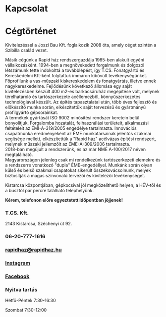 # **Kapcsolat**

# Cégtörténet

Kivitelezéssel a Joszi Bau Kft. foglalkozik 2008 óta, amely céget szintén a Szibilla család vezet.  

Másik cégünk a Rapid ház rendszergazdája 1985-ben alakult egyéni vállalkozásként. 1994-ben a megnövekedett forgalmunk és dolgozói létszámunk tette indokolttá a továbblépést, így T.CS. Fonatgyártó és Kereskedelmi Kft-ként folytattuk immáron kibővült tevékenységünket.  
Főprofilunk a vas-műszaki kiskereskedelem és fonatgyártás, illetve ennek nagykereskedelme. Fejlődésünk következő állomása egy saját kivitelezésben készült 400 m2-es barkácsáruház megépítése volt, melynek térelhatároló és tartószerkezete acéllemezből, könnyűszerkezetes technológiával készült. Az építés tapasztalatai után, több éves fejlesztő és előkészítő munka során, elkészítettük saját tervezésű és gyártmányú profilgyártó gépsorainkat.  
A termékek gyártását ISO 9002 minősítési rendszer keretein belül bonyolítjuk. Forgalomba hozatalát, felhasználási területeit, alkalmazási feltételeit az ÉMI-A-319/2005 engedélye tartalmazta. Innovációs csapatmunka eredményeként az ÉME munkatársainak jelentős szakmai segítsége mellett, elkészítettük a "Rapid ház" acélvázas építési rendszert, melynek műszaki jellemzőit az ÉME-A-309/2006 tartalmazta.  
2018-ban megújult a rendszerünk, és az már NMÉ A-100/2017 néven megtalálható.  
Magyarországon jelenleg csak mi rendelkezünk tartószerkezeti elemekre és a rendszerre vonatkozó "dupla" ÉME-engedéllyel. Munkánk során olyan külső és belső szakmai csapatokat sikerült összekovácsolnunk, melyek biztosítják a magas színvonalú tervezői és kivitelezői tevékenységet.

  

Kistarcsa központjában, gépkocsival jól megközelíthető helyen, a HÉV-től és a busztól pár percre található telephelyünk.

**Kérem, telefonon előre egyeztetett időpontban jöjjenek!**

### T.CS. Kft.

2143 Kistarcsa, Széchenyi út 92.

### 06-20-777-1616

### **[rapidhaz@rapidhaz.hu](mailto:rapidhaz@rapidhaz.hu)**   

### [Instagram](https://www.instagram.com/hazrapid/)

### [Facebook](https://www.facebook.com/rapidhaz)

### Nyitva tartás

Hétfő-Péntek 7:30-16:30

Szombat 7:30-12:00